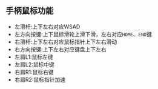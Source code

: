 ## 手柄鼠标功能
* 左滑杆:上下左右对应WSAD
* 左方向按键:上下鼠标滑轮上滑下滑，左右对应`HOME`、`END`键
* 右滑杆:上下左右对应鼠标指针上下左右滑动
* 右方向按键:上下左右对应键盘上下左右
* 左肩L1:鼠标左键
* 左肩L2:鼠标中键
* 右肩R1:鼠标右键
* 右肩R2:鼠标指针加速
